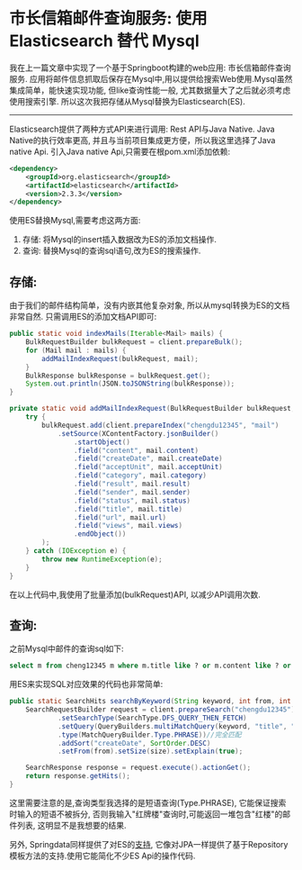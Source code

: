 # 市长信箱邮件查询服务: 使用Elasticsearch 替代 Mysql

我在上一篇文章中实现了一个基于Springboot构建的web应用: 市长信箱邮件查询服务. 应用将邮件信息抓取后保存在Mysql中,用以提供给搜索Web使用.Mysql虽然集成简单，能快速实现功能, 但like查询性能一般, 尤其数据量大了之后就必须考虑使用搜索引擎. 所以这次我把存储从Mysql替换为Elasticsearch(ES).

----------------------------------------------------------------------------------------------------------------------------------------------------------------------

Elasticsearch提供了两种方式API来进行调用: Rest API与Java Native. Java Native的执行效率更高, 并且与当前项目集成更方便，所以我这里选择了Java native Api. 引入Java native Api,只需要在根pom.xml添加依赖:
``` xml
<dependency>
    <groupId>org.elasticsearch</groupId>
    <artifactId>elasticsearch</artifactId>
    <version>2.3.3</version>
</dependency>
``` 

使用ES替换Mysql,需要考虑这两方面:
1. 存储: 将Mysql的insert插入数据改为ES的添加文档操作.
2. 查询: 替换Mysql的查询sql语句,改为ES的搜索操作.

## 存储:
  由于我们的邮件结构简单，没有内嵌其他复杂对象, 所以从mysql转换为ES的文档非常自然. 只需调用ES的添加文档API即可:
``` java
public static void indexMails(Iterable<Mail> mails) {
    BulkRequestBuilder bulkRequest = client.prepareBulk();
    for (Mail mail : mails) {
        addMailIndexRequest(bulkRequest, mail);
    }
    BulkResponse bulkResponse = bulkRequest.get();
    System.out.println(JSON.toJSONString(bulkResponse));
}

private static void addMailIndexRequest(BulkRequestBuilder bulkRequest, Mail mail) {
    try {
        bulkRequest.add(client.prepareIndex("chengdu12345", "mail")
            .setSource(XContentFactory.jsonBuilder()
                .startObject()
                .field("content", mail.content)
                .field("createDate", mail.createDate)
                .field("acceptUnit", mail.acceptUnit)
                .field("category", mail.category)
                .field("result", mail.result)
                .field("sender", mail.sender)
                .field("status", mail.status)
                .field("title", mail.title)
                .field("url", mail.url)
                .field("views", mail.views)
                .endObject())
        );
    } catch (IOException e) {
        throw new RuntimeException(e);
    }
}
```
在以上代码中,我使用了批量添加(bulkRequest)API, 以减少API调用次数.

## 查询: 
  之前Mysql中邮件的查询sql如下:
``` sql
select m from cheng12345 m where m.title like ? or m.content like ? or m.result like ? order by create_date desc limit ?,?
```
  用ES来实现SQL对应效果的代码也非常简单:
``` java
public static SearchHits searchByKeyword(String keyword, int from, int size) {
    SearchRequestBuilder request = client.prepareSearch("chengdu12345")
            .setSearchType(SearchType.DFS_QUERY_THEN_FETCH)
            .setQuery(QueryBuilders.multiMatchQuery(keyword, "title", "content", "result")
            .type(MatchQueryBuilder.Type.PHRASE))//完全匹配
            .addSort("createDate", SortOrder.DESC)
            .setFrom(from).setSize(size).setExplain(true);

    SearchResponse response = request.execute().actionGet();
    return response.getHits();
}
```  
  这里需要注意的是,查询类型我选择的是短语查询(Type.PHRASE), 它能保证搜索时输入的短语不被拆分, 否则我输入"红牌楼"查询时,可能返回一堆包含"红楼"的邮件列表, 这明显不是我想要的结果.
  
  另外, Springdata同样提供了对ES的[支持](http://docs.spring.io/spring-data/elasticsearch/docs/current/reference/html/), 它像对JPA一样提供了基于Repository模板方法的支持.使用它能简化不少ES Api的操作代码.